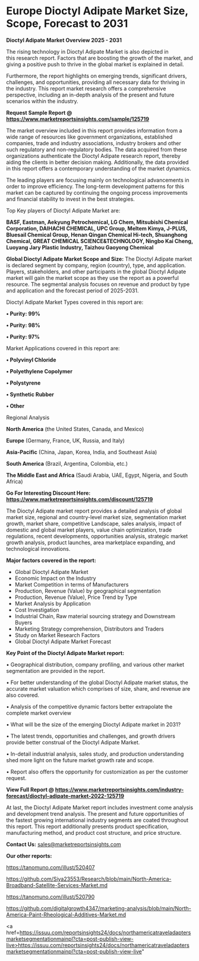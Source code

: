 # Europe Dioctyl Adipate Market Size, Scope, Forecast to 2031

<Strong> Dioctyl Adipate Market Overview 2025 - 2031</strong>

The rising technology in Dioctyl Adipate Market is also depicted in this research report. Factors that are boosting the growth of the market, and giving a positive push to thrive in the global market is explained in detail.

Furthermore, the report highlights on emerging trends, significant drivers, challenges, and opportunities, providing all necessary data for thriving in the industry. This report market research offers a comprehensive perspective, including an in-depth analysis of the present and future scenarios within the industry.

<strong>Request Sample Report @ <a href=https://www.marketreportsinsights.com/sample/125719>https://www.marketreportsinsights.com/sample/125719</a></strong>

The market overview included in this report provides information from a wide range of resources like government organizations, established companies, trade and industry associations, industry brokers and other such regulatory and non-regulatory bodies. The data acquired from these organizations authenticate the Dioctyl Adipate research report, thereby aiding the clients in better decision making. Additionally, the data provided in this report offers a contemporary understanding of the market dynamics.

The leading players are focusing mainly on technological advancements in order to improve efficiency. The long-term development patterns for this market can be captured by continuing the ongoing process improvements and financial stability to invest in the best strategies.

Top Key players of Dioctyl Adipate Market are:

<strong>BASF, Eastman, Aekyung Petrochemical, LG Chem, Mitsubishi Chemical Corporation, DAIHACHI CHEMICAL, UPC Group, Meltem Kimya, J-PLUS, Bluesail Chemical Group, Henan Qingan Chemical Hi-tech, Shuanghong Chemical, GREAT CHEMICAL SCIENCE&TECHNOLOGY, Ningbo Kai Cheng, Luoyang Jary Plastic Industry, Taizhou Gaoyong Chemical</strong>

<strong><b>Global Dioctyl Adipate Market Scope and Size:</b></strong>
The Dioctyl Adipate market is declared segment by company, region (country), type, and application. Players, stakeholders, and other participants in the global Dioctyl Adipate market will gain the market scope as they use the report as a powerful resource. The segmental analysis focuses on revenue and product by type and application and the forecast period of 2025-2031.

Dioctyl Adipate Market Types covered in this report are:

<strong>• Purity: 99%

• Purity: 98%

• Purity: 97%</strong>

Market Applications covered in this report are:

<strong>• Polyvinyl Chloride

• Polyethylene Copolymer

• Polystyrene

• Synthetic Rubber

• Other</strong> 

Regional Analysis

<strong>North America</strong> (the United States, Canada, and Mexico)

<strong>Europe</strong> (Germany, France, UK, Russia, and Italy)

<strong>Asia-Pacific</strong> (China, Japan, Korea, India, and Southeast Asia)

<strong>South America</strong> (Brazil, Argentina, Colombia, etc.)

<strong>The Middle East and Africa</strong> (Saudi Arabia, UAE, Egypt, Nigeria, and South Africa)

<strong>Go For Interesting Discount Here: <a href=https://www.marketreportsinsights.com/discount/125719>https://www.marketreportsinsights.com/discount/125719</a></strong>

The Dioctyl Adipate market report provides a detailed analysis of global market size, regional and country-level market size, segmentation market growth, market share, competitive Landscape, sales analysis, impact of domestic and global market players, value chain optimization, trade regulations, recent developments, opportunities analysis, strategic market growth analysis, product launches, area marketplace expanding, and technological innovations.

<strong><b>Major factors covered in the report:</b></strong>
<ul>
  <li>Global Dioctyl Adipate Market </li>
  <li>Economic Impact on the Industry</li>
  <li>Market Competition in terms of Manufacturers</li>
  <li>Production, Revenue (Value) by geographical segmentation</li>
  <li>Production, Revenue (Value), Price Trend by Type</li>
  <li>Market Analysis by Application</li>
  <li>Cost Investigation</li>
  <li>Industrial Chain, Raw material sourcing strategy and Downstream Buyers</li>
  <li>Marketing Strategy comprehension, Distributors and Traders</li>
  <li>Study on Market Research Factors</li>
  <li>Global Dioctyl Adipate Market Forecast</li>
</ul>

<strong><b>Key Point of the Dioctyl Adipate Market report:</b></strong>

• Geographical distribution, company profiling, and various other market segmentation are provided in the report.

• For better understanding of the global Dioctyl Adipate market status, the accurate market valuation which comprises of size, share, and revenue are also covered.

• Analysis of the competitive dynamic factors better extrapolate the complete market overview

• What will be the size of the emerging Dioctyl Adipate market in 2031?

• The latest trends, opportunities and challenges, and growth drivers provide better construal of the Dioctyl Adipate Market.

• In-detail industrial analysis, sales study, and production understanding shed more light on the future market growth rate and scope.

• Report also offers the opportunity for customization as per the customer request.

<strong><b>View Full Report @ <a href=https://www.marketreportsinsights.com/industry-forecast/dioctyl-adipate-market-2022-125719>https://www.marketreportsinsights.com/industry-forecast/dioctyl-adipate-market-2022-125719</a></b></strong>


At last, the Dioctyl Adipate Market report includes investment come analysis and development trend analysis. The present and future opportunities of the fastest growing international industry segments are coated throughout this report. This report additionally presents product specification, manufacturing method, and product cost structure, and price structure.

<strong>Contact Us:</strong>
sales@marketreportsinsights.com

<strong>Our other reports:</strong>

<a href=https://tanomuno.com/illust/520407>https://tanomuno.com/illust/520407</a>

<a href=https://github.com/Siya23553/Research/blob/main/North-America-Broadband-Satellite-Services-Market.md>https://github.com/Siya23553/Research/blob/main/North-America-Broadband-Satellite-Services-Market.md</a>

<a href=https://tanomuno.com/illust/520790>https://tanomuno.com/illust/520790</a>

<a href=https://github.com/digitalgrowth4347/marketing-analysis/blob/main/North-America-Paint-Rheological-Additives-Market.md>https://github.com/digitalgrowth4347/marketing-analysis/blob/main/North-America-Paint-Rheological-Additives-Market.md</a>

<a href=https://issuu.com/reportsinsights24/docs/northamericatraveladaptersmarketsegmentationmainpl?cta=post-publish-view-live>https://issuu.com/reportsinsights24/docs/northamericatraveladaptersmarketsegmentationmainpl?cta=post-publish-view-live</a>"
